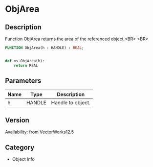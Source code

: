 # ObjArea

## Description
Function ObjArea returns the area of the referenced object.&lt;BR&gt;
&lt;BR&gt;


```pascal
FUNCTION ObjArea(h : HANDLE) : REAL;
```

```python

def vs.ObjArea(h):
    return REAL
```

## Parameters
|Name|Type|Description|
|---|---|---|
|h|HANDLE|Handle to object.|

## Version
Availability: from VectorWorks12.5
## Category
* Object Info

